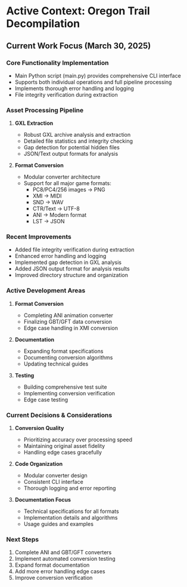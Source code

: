 # Active Context: Oregon Trail Decompilation

## Current Work Focus (March 30, 2025)

### Core Functionality Implementation
- Main Python script (main.py) provides comprehensive CLI interface
- Supports both individual operations and full pipeline processing
- Implements thorough error handling and logging
- File integrity verification during extraction

### Asset Processing Pipeline
1. **GXL Extraction**
   - Robust GXL archive analysis and extraction
   - Detailed file statistics and integrity checking
   - Gap detection for potential hidden files
   - JSON/Text output formats for analysis

2. **Format Conversion**
   - Modular converter architecture
   - Support for all major game formats:
     - PC8/PC4/256 images → PNG
     - XMI → MIDI
     - SND → WAV
     - CTR/Text → UTF-8
     - ANI → Modern format
     - LST → JSON

### Recent Improvements
- Added file integrity verification during extraction
- Enhanced error handling and logging
- Implemented gap detection in GXL analysis
- Added JSON output format for analysis results
- Improved directory structure and organization

### Active Development Areas
1. **Format Conversion**
   - Completing ANI animation converter
   - Finalizing GBT/GFT data conversion
   - Edge case handling in XMI conversion

2. **Documentation**
   - Expanding format specifications
   - Documenting conversion algorithms
   - Updating technical guides

3. **Testing**
   - Building comprehensive test suite
   - Implementing conversion verification
   - Edge case testing

### Current Decisions & Considerations
1. **Conversion Quality**
   - Prioritizing accuracy over processing speed
   - Maintaining original asset fidelity
   - Handling edge cases gracefully

2. **Code Organization**
   - Modular converter design
   - Consistent CLI interface
   - Thorough logging and error reporting

3. **Documentation Focus**
   - Technical specifications for all formats
   - Implementation details and algorithms
   - Usage guides and examples

### Next Steps
1. Complete ANI and GBT/GFT converters
2. Implement automated conversion testing
3. Expand format documentation
4. Add more error handling edge cases
5. Improve conversion verification
